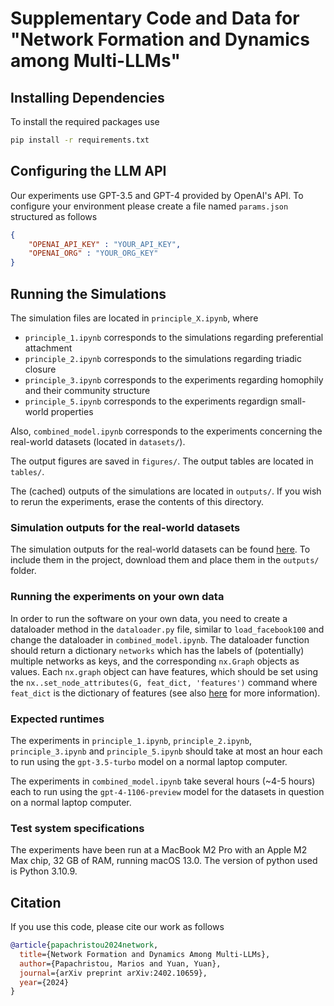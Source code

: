 # Supplementary Code and Data for "Network Formation and Dynamics among Multi-LLMs"

## Installing Dependencies 

To install the required packages use 

```bash
pip install -r requirements.txt
```

## Configuring the LLM API

Our experiments use GPT-3.5 and GPT-4 provided by OpenAI's API. To configure your environment please create a file named `params.json` structured as follows

```json
{
    "OPENAI_API_KEY" : "YOUR_API_KEY",
    "OPENAI_ORG" : "YOUR_ORG_KEY"
}
```

## Running the Simulations

The simulation files are located in `principle_X.ipynb`, where

 * `principle_1.ipynb` corresponds to the simulations regarding preferential attachment
 * `principle_2.ipynb` corresponds to the simulations regarding triadic closure
 * `principle_3.ipynb` corresponds to the experiments regarding homophily and their community structure
 * `principle_5.ipynb` corresponds to the experiments regardign small-world properties

Also, `combined_model.ipynb` corresponds to the experiments concerning the real-world datasets (located in `datasets/`).
  
The output figures are saved in `figures/`. The output tables are located in `tables/`. 

The (cached) outputs of the simulations are located in `outputs/`. If you wish to rerun the experiments, erase the contents of this directory. 

### Simulation outputs for the real-world datasets

The simulation outputs for the real-world datasets can be found [here](https://drive.google.com/drive/folders/1pP-zOe4XS--5MArs6Hr4_hUmRhgomzzK?usp=drive_link). To include them in the project, download them and place them in the `outputs/` folder. 

### Running the experiments on your own data

In order to run the software on your own data, you need to create a dataloader method in the `dataloader.py` file, similar to `load_facebook100` and change the dataloader in `combined_model.ipynb`. The dataloader function should return a dictionary `networks` which has the labels of (potentially) multiple networks as keys, and the corresponding `nx.Graph` objects as values. Each `nx.graph` object can have features, which should be set using the `nx..set_node_attributes(G, feat_dict, 'features')` command where `feat_dict` is the dictionary of features (see also [here](https://networkx.org/documentation/stable/reference/generated/networkx.classes.function.set_node_attributes.html) for more information). 

### Expected runtimes 

The experiments in `principle_1.ipynb`, `principle_2.ipynb`, `principle_3.ipynb` and `principle_5.ipynb` should take at most an hour each to run using the `gpt-3.5-turbo` model on a normal laptop computer. 

The experiments in `combined_model.ipynb` take several hours (~4-5 hours) each to run using the `gpt-4-1106-preview` model for the datasets in question on a normal laptop computer.

### Test system specifications

The experiments have been run at a MacBook M2 Pro with an Apple M2 Max chip, 32 GB of RAM, running macOS 13.0. The version of python used is Python 3.10.9. 

## Citation

If you use this code, please cite our work as follows

```bibtex
@article{papachristou2024network,
  title={Network Formation and Dynamics Among Multi-LLMs},
  author={Papachristou, Marios and Yuan, Yuan},
  journal={arXiv preprint arXiv:2402.10659},
  year={2024}
}
```